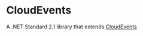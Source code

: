 # CloudEvents
A .NET Standard 2.1 library that extends [CloudEvents](https://github.com/cloudevents/sdk-csharp)
